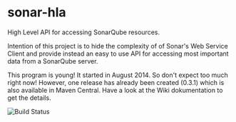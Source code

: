 sonar-hla
=========

High Level API for accessing SonarQube resources.

Intention of this project is to hide the complexity of of Sonar's Web Service Client
and provide instead an easy to use API for accessing most important data from a 
SonarQube server.

This program is young! It started in August 2014. So don't expect too much right now!
However, one release has already been created (0.3.1) which is also available in
Maven Central. Have a look at the Wiki dokumentation to get the details.

![Build Status](https://travis-ci.org/badamowicz/sonar-hla.svg?branch=master)

